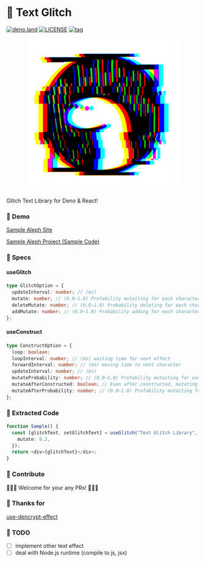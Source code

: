 # 🦕 Text Glitch

[![deno.land](https://img.shields.io/badge/deno-%5E1.16.3-green?logo=deno)](https://deno.land)
[![LICENSE](https://img.shields.io/badge/license-MIT-brightgreen)](LICENSE)
[![tag](https://img.shields.io/github/v/tag/ganyariya/text_glitch?sort=semver)](https://github.com/ganyariya/vsexclude/tags)

<p align="center">
  <img width="400" src="./aleph/public/glitch.jpg">
</p>

Glitch Text Library for Deno & React!

### 🦕 Demo

[Sample Aleph Site](http://text-glitch.vercel.app/)

[Sample Aleph Project (Sample Code)](./aleph)

### 🦕 Specs

#### useGlitch

```ts
type GlitchOption = {
  updateInterval: number; // (ms)
  mutate: number; // (0.0~1.0) Profability mutaiting for each character
  deleteMutate: number; // (0.0~1.0) Probability deleting for each character
  addMutate: number; // (0.0~1.0) Probability adding for each character
};
```

#### useConstruct

```ts
type ConstructOption = {
  loop: boolean;
  loopInterval: number; // (ms) waiting time for next effect
  forwardInterval: number; // (ms) moving time to next character
  updateInterval: number; // (ms)
  mutateProbability: number; // (0.0~1.0) Profability mutaiting for each character
  mutateAfterConstructed: boolean; // Even after constructed, mutating?
  mutateAfterProbability: number; // (0.0~1.0) Profability mutaiting for each character after constructed
};
```

### 🦕 Extracted Code

```ts
function Sample() {
  const [glitchText, setGlitchText] = useGlitch("Text Glitch Library", {
    mutate: 0.2,
  });
  return <div>{glitchText}</div>;
}
```

### 🦕 Contribute

🦕🦕🦕 Welcome for your any PRs! 🦕🦕🦕

### 🦕 Thanks for
[use-dencrypt-effect](https://github.com/crazko/use-dencrypt-effect)

### 🦕 TODO

- [ ] implement other text effect
- [ ] deal with Node.js runtime (compile to js, jsx)

